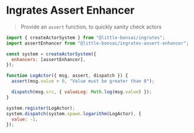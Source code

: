 # Ingrates Assert Enhancer

> Provide an `assert` function, to quickly sanity check actors

```javascript
import { createActorSystem } from "@little-bonsai/ingrates";
import assertEnhancer from "@little-bonsai/ingrates-assert-enhancer";

const system = createActorSystem({
  enhancers: [assertEnhancer],
});

function LogActor({ msg, assert, dispatch }) {
  assert(msg.value > 0, "Value must be greater than 0");

  dispatch(msg.src, { valueLog: Math.log(msg.value) });
}

system.register(LogActor);
system.dispatch(system.spawn.logarithm(LogActor), {
  value: -1,
});
```
